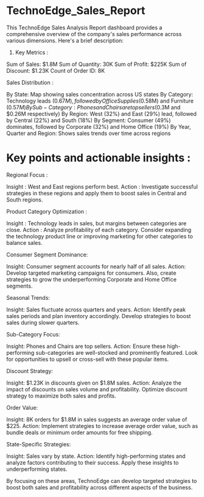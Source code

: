 # TechnoEdge_Sales_Report
This TechnoEdge Sales Analysis Report dashboard provides a comprehensive overview of the company's sales performance across various dimensions. Here's a brief description:

1) Key Metrics :

Sum of Sales: $1.8M
Sum of Quantity: 30K
Sum of Profit: $225K
Sum of Discount: $1.23K
Count of Order ID: 8K


Sales Distribution :

By State: Map showing sales concentration across US states
By Category: Technology leads ($0.67M), followed by Office Supplies ($0.58M) and Furniture ($0.57M)
By Sub-Category: Phones and Chairs are top sellers ($0.3M and $0.26M respectively)
By Region: West (32%) and East (29%) lead, followed by Central (22%) and South (18%)
By Segment: Consumer (49%) dominates, followed by Corporate (32%) and Home Office (19%)
By Year, Quarter and Region: Shows sales trends over time across regions



# Key points and actionable insights :

Regional Focus :

Insight : West and East regions perform best.
Action : Investigate successful strategies in these regions and apply them to boost sales in Central and South regions.


Product Category Optimization :

Insight : Technology leads in sales, but margins between categories are close.
Action : Analyze profitability of each category. Consider expanding the technology product line or improving marketing for other categories to balance sales.


Consumer Segment Dominance:

Insight: Consumer segment accounts for nearly half of all sales.
Action: Develop targeted marketing campaigns for consumers. Also, create strategies to grow the underperforming Corporate and Home Office segments.


Seasonal Trends:

Insight: Sales fluctuate across quarters and years.
Action: Identify peak sales periods and plan inventory accordingly. Develop strategies to boost sales during slower quarters.


Sub-Category Focus:

Insight: Phones and Chairs are top sellers.
Action: Ensure these high-performing sub-categories are well-stocked and prominently featured. Look for opportunities to upsell or cross-sell with these popular items.


Discount Strategy:

Insight: $1.23K in discounts given on $1.8M sales.
Action: Analyze the impact of discounts on sales volume and profitability. Optimize discount strategy to maximize both sales and profits.


Order Value:

Insight: 8K orders for $1.8M in sales suggests an average order value of $225.
Action: Implement strategies to increase average order value, such as bundle deals or minimum order amounts for free shipping.


State-Specific Strategies:

Insight: Sales vary by state.
Action: Identify high-performing states and analyze factors contributing to their success. Apply these insights to underperforming states.



By focusing on these areas, TechnoEdge can develop targeted strategies to boost both sales and profitability across different aspects of the business.
